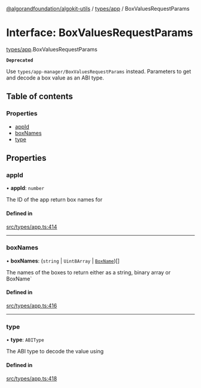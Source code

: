 [@algorandfoundation/algokit-utils](../README.md) / [types/app](../modules/types_app.md) / BoxValuesRequestParams

# Interface: BoxValuesRequestParams

[types/app](../modules/types_app.md).BoxValuesRequestParams

**`Deprecated`**

Use `types/app-manager/BoxValuesRequestParams` instead.
Parameters to get and decode a box value as an ABI type.

## Table of contents

### Properties

- [appId](types_app.BoxValuesRequestParams.md#appid)
- [boxNames](types_app.BoxValuesRequestParams.md#boxnames)
- [type](types_app.BoxValuesRequestParams.md#type)

## Properties

### appId

• **appId**: `number`

The ID of the app return box names for

#### Defined in

[src/types/app.ts:414](https://github.com/algorandfoundation/algokit-utils-ts/blob/main/src/types/app.ts#L414)

___

### boxNames

• **boxNames**: (`string` \| `Uint8Array` \| [`BoxName`](types_app.BoxName.md))[]

The names of the boxes to return either as a string, binary array or BoxName`

#### Defined in

[src/types/app.ts:416](https://github.com/algorandfoundation/algokit-utils-ts/blob/main/src/types/app.ts#L416)

___

### type

• **type**: `ABIType`

The ABI type to decode the value using

#### Defined in

[src/types/app.ts:418](https://github.com/algorandfoundation/algokit-utils-ts/blob/main/src/types/app.ts#L418)
